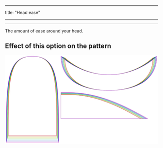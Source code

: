 - - -
title: "Head ease"
- - -

---

The amount of ease around your head.

## Effect of this option on the pattern

![This image shows the effect of this option by superimposing several variants that have a different value for this option](holmes_headease_sample.svg "Effect of this option on the pattern")
